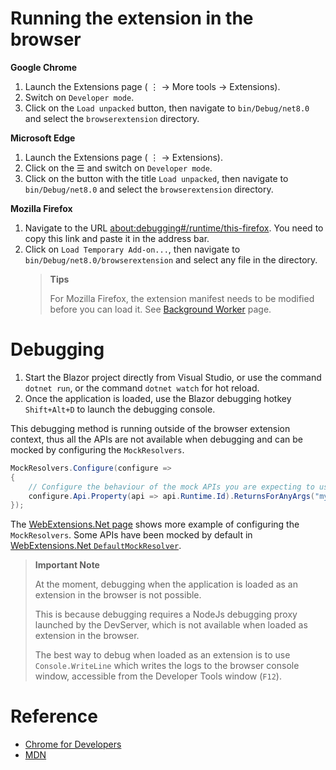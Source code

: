 ﻿# Running the extension in the browser

**Google Chrome**

1. Launch the Extensions page ( ⋮ → More tools → Extensions).
2. Switch on `Developer mode`.
3. Click on the `Load unpacked` button, then navigate to `bin/Debug/net8.0` and select the `browserextension` directory.

**Microsoft Edge**

1. Launch the Extensions page ( ⋮ → Extensions).
2. Click on the ☰ and switch on `Developer mode`.
3. Click on the button with the title `Load unpacked`, then navigate to `bin/Debug/net8.0` and select the `browserextension` directory.

**Mozilla Firefox**

1. Navigate to the URL [about:debugging#/runtime/this-firefox](about:debugging#/runtime/this-firefox). You need to copy this link and paste it in the address bar.
2. Click on `Load Temporary Add-on...`, then navigate to `bin/Debug/net8.0/browserextension` and select any file in the directory.
   > **Tips**
   >
   > For Mozilla Firefox, the extension manifest needs to be modified before you can load it.
   > See [Background Worker](03_02_BackgroundWorker.md#mozilla-firefox) page.

# Debugging

1. Start the Blazor project directly from Visual Studio, or use the command `dotnet run`, or the command `dotnet watch` for hot reload.
0. Once the application is loaded, use the Blazor debugging hotkey `Shift+Alt+D` to launch the debugging console.

This debugging method is running outside of the browser extension context, thus all the APIs are not available when debugging and can be mocked by configuring the `MockResolvers`.

```csharp
MockResolvers.Configure(configure =>
{
    // Configure the behaviour of the mock APIs you are expecting to use when debugging
    configure.Api.Property(api => api.Runtime.Id).ReturnsForAnyArgs("myextensionid");
});
```

The [WebExtensions.Net page](https://github.com/mingyaulee/WebExtensions.Net) shows more example of configuring the `MockResolvers`. Some APIs have been mocked by default in [WebExtensions.Net `DefaultMockResolver`](https://github.com/mingyaulee/WebExtensions.Net/blob/09eb19608f5310f3d5b1b9b889f8d3378a13eb06/src/WebExtensions.Net/Mock/Resolvers/DefaultMockResolver.cs#L56).

> **Important Note**
>
> At the moment, debugging when the application is loaded as an extension in the browser is not possible.
>
> This is because debugging requires a NodeJs debugging proxy launched by the DevServer, which is not available when loaded as extension in the browser.
>
> The best way to debug when loaded as an extension is to use `Console.WriteLine` which writes the logs to the browser console window, accessible from the Developer Tools window (`F12`).

# Reference

- [Chrome for Developers](https://developer.chrome.com/docs/extensions/get-started/tutorial/hello-world#load-unpacked)
- [MDN](https://developer.mozilla.org/en-US/docs/Mozilla/Add-ons/WebExtensions/Your_first_WebExtension#installing)
